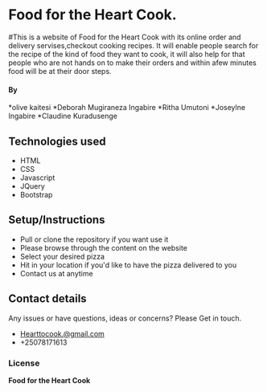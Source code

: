 
# **Food for the Heart Cook**.
#This is a website of Food for the Heart Cook with its online order and delivery servises,checkout cooking recipes. 
It will enable people search for the recipe of the kind of food they want to cook, 
it will also help for that people  who are not hands on to make their orders and within afew minutes food will be at their door steps.
#### By 
 *olive kaitesi
 *Deborah Mugiraneza Ingabire 
 *Ritha   Umutoni
 *Joseylne Ingabire
 *Claudine Kuradusenge
## Technologies used
* HTML
* CSS
* Javascript
* JQuery
* Bootstrap
## Setup/Instructions
* Pull or clone the repository if you want use it
* Please browse through the content on the website
* Select your desired pizza
* Hit in your location if you'd like to have the pizza delivered to you
* Contact us at anytime
## Contact details
Any issues or have questions, ideas or concerns?
 Please Get in touch.
  * Hearttocook.@gmail.com
  * +25078171613 
### License
 **Food for the Heart Cook**
